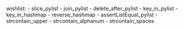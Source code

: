 wishlist:
	- slice_pylist
	- join_pylist
	- delete_after_pylist
	- key_in_pylist
	- key_in_hashmap
	- reverse_hashmap
	- assertListEqual_pylist
	- strcontain_upper
	- strcontain_alphanum
	- strcontain_spaces
